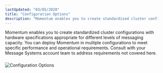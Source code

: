 ```yaml
---
lastUpdated: "03/05/2020"
title: "Configuration Options"
description: "Momentum enables you to create standardized cluster configurations with hardware specifications appropriate for different levels of messaging capacity You can deploy Momentum in mulitple configurations to meet specific performance and operational requirements Consult with your Message Systems account team to address requirements not covered here Figure 5 1 Configuration Options..."
---
```


Momentum enables you to create standardized cluster configurations with hardware specifications appropriate for different levels of messaging capacity. You can deploy Momentum in mulitple configurations to meet specific performance and operational requirements. Consult with your Message Systems account team to address requirements not covered here.

### <a name="config.image"></a> 

<a name="config_options.image"></a> 


![Configuration Options](images/config_options.png)